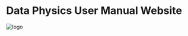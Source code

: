 # Data Physics User Manual Website

![logo](https://raw.githubusercontent.com/ozobi/Data-Physics-User-Manual/manual/static/images/logo_name.png)
